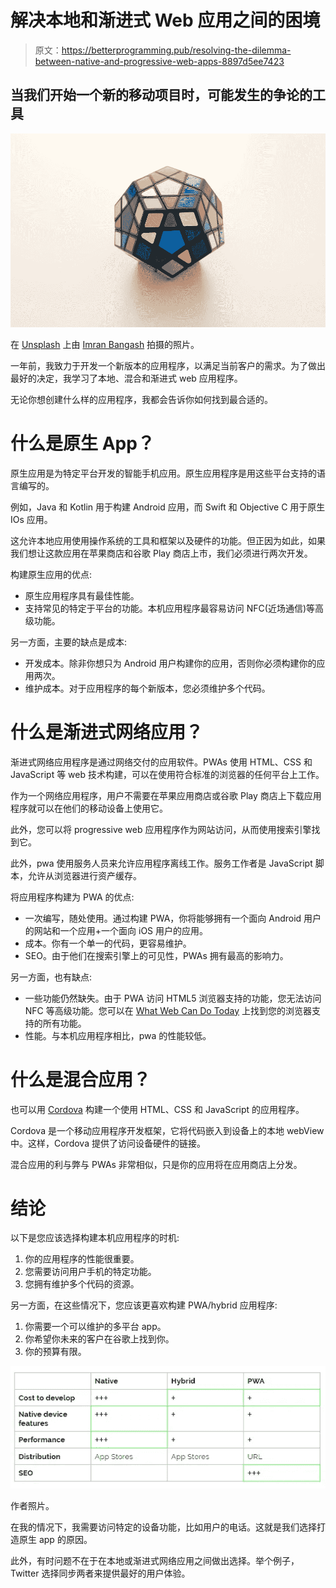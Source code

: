 # 解决本地和渐进式 Web 应用之间的困境

> 原文：<https://betterprogramming.pub/resolving-the-dilemma-between-native-and-progressive-web-apps-8897d5ee7423>

## 当我们开始一个新的移动项目时，可能发生的争论的工具

![](img/963509080fb7cea9227023b13f6d90cc.png)

在 [Unsplash](http://www.unsplash.com) 上由 [Imran Bangash](https://unsplash.com/@ikbangesh) 拍摄的照片。

一年前，我致力于开发一个新版本的应用程序，以满足当前客户的需求。为了做出最好的决定，我学习了本地、混合和渐进式 web 应用程序。

无论你想创建什么样的应用程序，我都会告诉你如何找到最合适的。

# 什么是原生 App？

原生应用是为特定平台开发的智能手机应用。原生应用程序是用这些平台支持的语言编写的。

例如，Java 和 Kotlin 用于构建 Android 应用，而 Swift 和 Objective C 用于原生 IOs 应用。

这允许本地应用使用操作系统的工具和框架以及硬件的功能。但正因为如此，如果我们想让这款应用在苹果商店和谷歌 Play 商店上市，我们必须进行两次开发。

构建原生应用的优点:

*   原生应用程序具有最佳性能。
*   支持常见的特定于平台的功能。本机应用程序最容易访问 NFC(近场通信)等高级功能。

另一方面，主要的缺点是成本:

*   开发成本。除非你想只为 Android 用户构建你的应用，否则你必须构建你的应用两次。
*   维护成本。对于应用程序的每个新版本，您必须维护多个代码。

# 什么是渐进式网络应用？

渐进式网络应用程序是通过网络交付的应用软件。PWAs 使用 HTML、CSS 和 JavaScript 等 web 技术构建，可以在使用符合标准的浏览器的任何平台上工作。

作为一个网络应用程序，用户不需要在苹果应用商店或谷歌 Play 商店上下载应用程序就可以在他们的移动设备上使用它。

此外，您可以将 progressive web 应用程序作为网站访问，从而使用搜索引擎找到它。

此外，pwa 使用服务人员来允许应用程序离线工作。服务工作者是 JavaScript 脚本，允许从浏览器进行资产缓存。

将应用程序构建为 PWA 的优点:

*   一次编写，随处使用。通过构建 PWA，你将能够拥有一个面向 Android 用户的网站和一个应用+一个面向 iOS 用户的应用。
*   成本。你有一个单一的代码，更容易维护。
*   SEO。由于他们在搜索引擎上的可见性，PWAs 拥有最高的影响力。

另一方面，也有缺点:

*   一些功能仍然缺失。由于 PWA 访问 HTML5 浏览器支持的功能，您无法访问 NFC 等高级功能。您可以在 [What Web Can Do Today](https://whatwebcando.today) 上找到您的浏览器支持的所有功能。
*   性能。与本机应用程序相比，pwa 的性能较低。

# **什么是混合应用？**

也可以用 [Cordova](https://cordova.apache.org/) 构建一个使用 HTML、CSS 和 JavaScript 的应用程序。

Cordova 是一个移动应用程序开发框架，它将代码嵌入到设备上的本地 webView 中。这样，Cordova 提供了访问设备硬件的链接。

混合应用的利与弊与 PWAs 非常相似，只是你的应用将在应用商店上分发。

# 结论

以下是您应该选择构建本机应用程序的时机:

1.  你的应用程序的性能很重要。
2.  您需要访问用户手机的特定功能。
3.  您拥有维护多个代码的资源。

另一方面，在这些情况下，您应该更喜欢构建 PWA/hybrid 应用程序:

1.  你需要一个可以维护的多平台 app。
2.  你希望你未来的客户在谷歌上找到你。
3.  你的预算有限。

![](img/f9218ce46ae774455926d70a00dc6fd8.png)

作者照片。

在我的情况下，我需要访问特定的设备功能，比如用户的电话。这就是我们选择打造原生 app 的原因。

此外，有时问题不在于在本地或渐进式网络应用之间做出选择。举个例子，Twitter 选择同步两者来提供最好的用户体验。